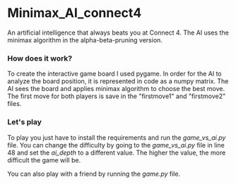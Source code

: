 # Minimax_AI_connect4

An artificial intelligence that always beats you at Connect 4. The AI uses the minimax algorithm in the alpha-beta-pruning version.

### How does it work?

To create the interactive game board I used pygame. 
In order for the AI to analyze the board position, it is represented in code as a numpy matrix.
The AI sees the board and applies minimax algorithm to choose the best move.
The first move for both players is save in the "firstmove1" and "firstmove2" files.

### Let's play

To play you just have to install the requirements and run the _game_vs_ai.py_ file.
You can change the difficulty by going to the _game_vs_ai.py_ file in line 48 and set the _ai_depth_ to a different value. The higher the value, the more difficult the game will be.

You can also play with a friend by running the _game.py_ file.
